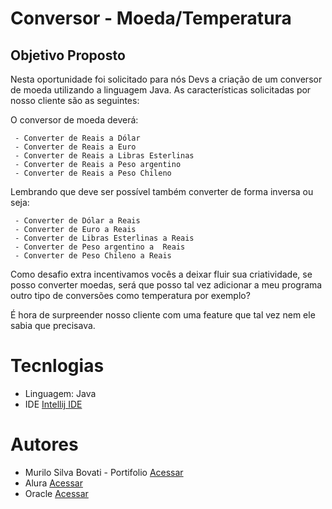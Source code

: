 # Conversor - Moeda/Temperatura
## Objetivo Proposto
Nesta oportunidade foi solicitado para nós Devs a criação de um conversor de moeda utilizando a linguagem Java. As características solicitadas por nosso cliente são as seguintes:

O conversor de moeda deverá:

     - Converter de Reais a Dólar
     - Converter de Reais a Euro
     - Converter de Reais a Libras Esterlinas
     - Converter de Reais a Peso argentino
     - Converter de Reais a Peso Chileno
     
Lembrando que deve ser possível também converter de forma inversa ou seja:

     - Converter de Dólar a Reais
     - Converter de Euro a Reais
     - Converter de Libras Esterlinas a Reais
     - Converter de Peso argentino a  Reais
     - Converter de Peso Chileno a Reais
     
Como desafio extra incentivamos vocês a deixar fluir sua criatividade, se posso converter moedas, será que posso tal vez adicionar a meu programa outro tipo de conversões como temperatura por exemplo?

É hora de surpreender nosso cliente com uma feature que tal vez nem ele sabia que precisava.

# Tecnlogias
 - Linguagem: Java
 - IDE <a href=https://www.jetbrains.com/pt-br/idea/>Intellij IDE</a>
 
# Autores 
- Murilo Silva Bovati - Portifolio <a href=https://murilobovati.github.io/portfolio target="_blank"> Acessar </a>
- Alura <a href=https://www.alura.com.br/ target="_blank"> Acessar </a>
- Oracle <a href=https://www.oracle.com/ target="_blank"> Acessar </a>
